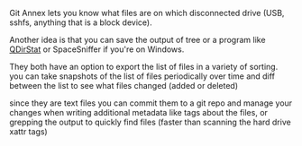 Git Annex lets you know what files are on which disconnected drive (USB, sshfs, anything that is a block device).

Another idea is that you can save the output of tree or a program like [QDirStat](https://github.com/shundhammer/qdirstat/issues/97) or SpaceSniffer if you're on Windows.

They both have an option to export the list of files in a variety of sorting. you can take snapshots of the list of files periodically over time and diff between the list to see what files changed (added or deleted)

 since they are text files you can commit them to a git repo and manage your changes when writing additional metadata like tags about the files, or grepping the output to quickly find files (faster than scanning the hard drive xattr tags)
